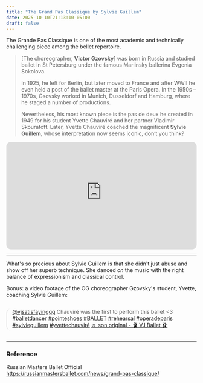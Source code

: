```yaml
---
title: "The Grand Pas Classique by Sylvie Guillem"
date: 2025-10-10T21:13:10-05:00
draft: false
---
```


The Grande Pas Classique is one of the most academic and technically challenging piece among the bellet repertoire.

> [The choreographer, **Victor Gzovsky**] was born in Russia and studied ballet in St Petersburg under the famous Mariinsky ballerina Evgenia Sokolova.
>
> In 1925, he left for Berlin, but later moved to France and after WWII he even held a post of the ballet master at the Paris Opera. In the 1950s – 1970s, Gsovsky worked in Munich, Dusseldorf and Hamburg, where he staged a number of productions.
>
> Nevertheless, his most known piece is the pas de deux he created in 1949 for his student Yvette Chauviré and her partner Vladimir Skouratoff. Later, Yvette Chauviré coached the magnificent **Sylvie Guillem**, whose interpretation now seems iconic, don’t you think?

<div style="position: relative; padding-bottom: 56.25%; height: 0; overflow: hidden; text-align: center; max-width: 800px; margin: 0 auto; border-radius: 12px;">
  <iframe
    src="https://www.youtube-nocookie.com/embed/IWWP8l-DsXA?si=5XF-yLf6vLAz0Nnw"
    title="YouTube video player"
    frameborder="0"
    allow="accelerometer; autoplay; clipboard-write; encrypted-media; gyroscope; picture-in-picture; web-share"
    referrerpolicy="strict-origin-when-cross-origin"
    allowfullscreen
    style="position: absolute; top: 0; left: 0; width: 100%; height: 100%; border-radius: 12px;"
  ></iframe>
</div>

-----

What's so precious about Sylvie Guillem is that she didn't just abuse and show off her superb technique. She danced *on* the music with the right balance of expressionism and classical control.

Bonus: a video footage of the OG choreographer Gzovsky's student, Yvette, coaching Sylvie Guillem:

<div style="display: flex; justify-content: center; margin: 2em 0;">
  <blockquote 
    class="tiktok-embed" 
    cite="https://www.tiktok.com/@vjsatisfayinggg/video/7387786850854800673" 
    data-video-id="7387786850854800673" 
    style="max-width: 500px; min-width: 325px; margin: 0 auto; border-radius: 12px; overflow: hidden;"
  >
    <section> 
      <a target="_blank" title="@vjsatisfayinggg" href="https://www.tiktok.com/@vjsatisfayinggg?refer=embed">@vjsatisfayinggg</a> 
      Chauviré was the first to perform this ballet &lt;3 
      <a title="balletdancer" target="_blank" href="https://www.tiktok.com/tag/balletdancer?refer=embed">#balletdancer</a> 
      <a title="pointeshoes" target="_blank" href="https://www.tiktok.com/tag/pointeshoes?refer=embed">#pointeshoes</a> 
      <a title="ballet" target="_blank" href="https://www.tiktok.com/tag/ballet?refer=embed">#BALLET</a> 
      <a title="rehearsal" target="_blank" href="https://www.tiktok.com/tag/rehearsal?refer=embed">#rehearsal</a> 
      <a title="operadeparis" target="_blank" href="https://www.tiktok.com/tag/operadeparis?refer=embed">#operadeparis</a> 
      <a title="sylvieguillem" target="_blank" href="https://www.tiktok.com/tag/sylvieguillem?refer=embed">#sylvieguillem</a> 
      <a title="yvettechauviré" target="_blank" href="https://www.tiktok.com/tag/yvettechauvir%C3%A9?refer=embed">#yvettechauviré</a> 
      <a target="_blank" title="♬ son original - 🩰 VJ Ballet 🩰" href="https://www.tiktok.com/music/son-original-7387786936172563233?refer=embed">♬ son original - 🩰 VJ Ballet 🩰</a> 
    </section> 
  </blockquote>
</div>
<script async src="https://www.tiktok.com/embed.js"></script>


----

### Reference

Russian Masters Ballet Official https://russianmastersballet.com/news/grand-pas-classique/
